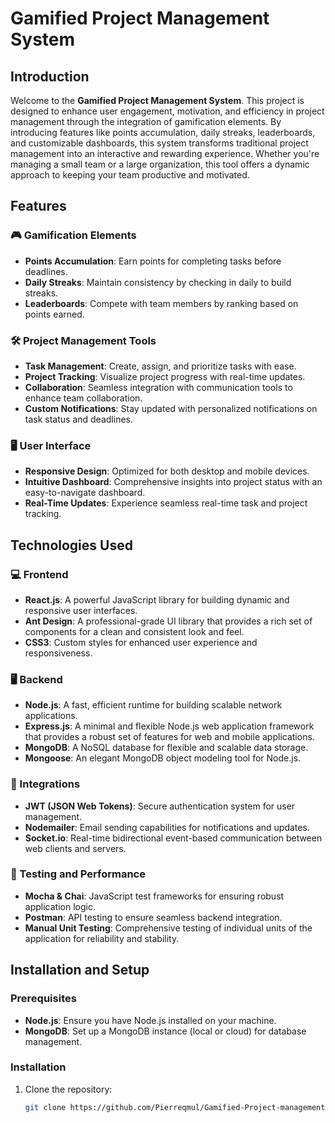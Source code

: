 # Gamified Project Management System


## Introduction

Welcome to the **Gamified Project Management System**. This project is designed to enhance user engagement, motivation, and efficiency in project management through the integration of gamification elements. By introducing features like points accumulation, daily streaks, leaderboards, and customizable dashboards, this system transforms traditional project management into an interactive and rewarding experience. Whether you're managing a small team or a large organization, this tool offers a dynamic approach to keeping your team productive and motivated.

## Features

### 🎮 Gamification Elements
- **Points Accumulation**: Earn points for completing tasks before deadlines.
- **Daily Streaks**: Maintain consistency by checking in daily to build streaks.
- **Leaderboards**: Compete with team members by ranking based on points earned.
### 🛠 Project Management Tools
- **Task Management**: Create, assign, and prioritize tasks with ease.
- **Project Tracking**: Visualize project progress with real-time updates.
- **Collaboration**: Seamless integration with communication tools to enhance team collaboration.
- **Custom Notifications**: Stay updated with personalized notifications on task status and deadlines.

### 🖥 User Interface
- **Responsive Design**: Optimized for both desktop and mobile devices.
- **Intuitive Dashboard**: Comprehensive insights into project status with an easy-to-navigate dashboard.
- **Real-Time Updates**: Experience seamless real-time task and project tracking.

## Technologies Used

### 💻 Frontend
- **React.js**: A powerful JavaScript library for building dynamic and responsive user interfaces.
- **Ant Design**: A professional-grade UI library that provides a rich set of components for a clean and consistent look and feel.
- **CSS3**: Custom styles for enhanced user experience and responsiveness.

### 🖥 Backend
- **Node.js**: A fast, efficient runtime for building scalable network applications.
- **Express.js**: A minimal and flexible Node.js web application framework that provides a robust set of features for web and mobile applications.
- **MongoDB**: A NoSQL database for flexible and scalable data storage.
- **Mongoose**: An elegant MongoDB object modeling tool for Node.js.

### 🔗 Integrations
- **JWT (JSON Web Tokens)**: Secure authentication system for user management.
- **Nodemailer**: Email sending capabilities for notifications and updates.
- **Socket.io**: Real-time bidirectional event-based communication between web clients and servers.

### 🧪 Testing and Performance
- **Mocha & Chai**: JavaScript test frameworks for ensuring robust application logic.
- **Postman**: API testing to ensure seamless backend integration.
- **Manual Unit Testing**: Comprehensive testing of individual units of the application for reliability and stability.

## Installation and Setup

### Prerequisites
- **Node.js**: Ensure you have Node.js installed on your machine.
- **MongoDB**: Set up a MongoDB instance (local or cloud) for database management.

### Installation
1. Clone the repository:
   ```bash
   git clone https://github.com/Pierreqmul/Gamified-Project-management.git
